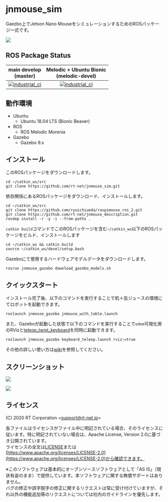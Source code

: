 # jnmouse_sim

Gaezbo上でJetson Nano MouseをシミュレーションするためのROSパッケージ一式です。

![](https://rt-net.github.io/images/jetson-nano-mouse/jnmouse_gazebo_disparity.png)

## ROS Package Status

| main develop<br>(master)|Melodic + Ubuntu Bionic<br>(melodic-devel)|
|:---:|:---:|
|[![industrial_ci](https://github.com/rt-net/jnmouse_sim/workflows/industrial_ci/badge.svg?branch=master)](https://github.com/rt-net/jnmouse_sim/actions?query=branch%3Amaster+workflow%3Aindustrial_ci) | [![industrial_ci](https://github.com/rt-net/jnmouse_sim/workflows/industrial_ci/badge.svg?branch=melodic-devel)](https://github.com/rt-net/jnmouse_sim/actions?query=branch%3Amelodic-devel+workflow%3Aindustrial_ci) |

## 動作環境

* Ubuntu
  * Ubuntu 18.04 LTS (Bionic Beaver)
* ROS
  * ROS Melodic Morenia
* Gazebo
  * Gazebo 9.x

## インストール

このROSパッケージをダウンロードします。

```
cd ~/catkin_ws/src
git clone https://github.com/rt-net/jnmouse_sim.git
```

依存関係にあるROSパッケージをダウンロード、インストールします。

```
cd ~/catkin_ws/src
git clone https://github.com/ryuichiueda/raspimouse_ros_2.git
git clone https://github.com/rt-net/jnmouse_description.git
rosdep install -r -y -i --from-paths .
```

`catkin build`コマンドでこのROSパッケージを含む`~/catkin_ws`以下のROSパッケージをビルド、インストールします

```
cd ~/catkin_ws && catkin build
source ~/catkin_ws/devel/setup.bash
```

Gazeboにて使用するハードウェアモデルデータをダウンロードします。

```
rosrun jnmouse_gazebo download_gazebo_models.sh
```

## クイックスタート

インストール完了後、以下のコマンドを実行することで机＋缶ジュースの環境にてロボットを起動できます。

```
roslaunch jnmouse_gazebo jnmouse_with_table.launch
```

また、Gazeboが起動した状態で以下のコマンドを実行することで`odom`可視化用のRVizと[teleop_twist_keyboard](https://wiki.ros.org/teleop_twist_keyboard)を同時に起動できます。

```
roslaunch jnmouse_gazebo keyboard_teleop.launch rviz:=true
```

その他の詳しい使い方は[wiki](https://github.com/rt-net/jnmouse_sim/wiki)を参照してください。


## スクリーンショット

![](https://rt-net.github.io/images/jetson-nano-mouse/jnmouse_gazebo_3.gif)

![](https://rt-net.github.io/images/jetson-nano-mouse/jnmouse_gazebo_1.gif)

## ライセンス

(C) 2020 RT Corporation \<support@rt-net.jp\>

各ファイルはライセンスがファイル中に明記されている場合、そのライセンスに従います。特に明記されていない場合は、Apache License, Version 2.0に基づき公開されています。  
ライセンスの全文は[LICENSE](./LICENSE)または[https://www.apache.org/licenses/LICENSE-2.0](https://www.apache.org/licenses/LICENSE-2.0)から確認できます。

※このソフトウェアは基本的にオープンソースソフトウェアとして「AS IS」（現状有姿のまま）で提供しています。本ソフトウェアに関する無償サポートはありません。  
バグの修正や誤字脱字の修正に関するリクエストは常に受け付けていますが、それ以外の機能追加等のリクエストについては社内のガイドラインを優先します。